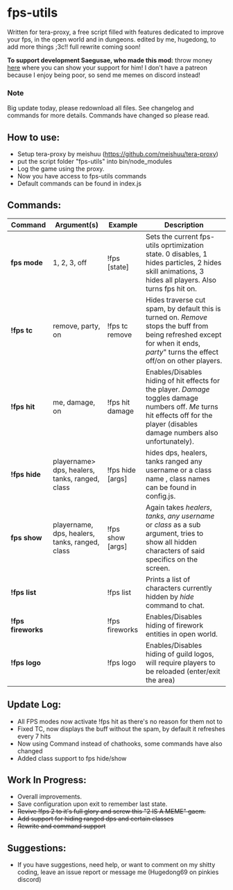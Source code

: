 # fps-utils

  Written for tera-proxy, a free script filled with features dedicated to improve your fps, in the open world and in dungeons.
  edited by me, hugedong, to add more things ;3c!!
  full rewrite coming soon!

  **To support development Saegusae, who made this mod:** 
  throw money [here](https://www.patreon.com/saegusa) where you can show your support for him!
  I don't have a patreon because I enjoy being poor, so send me memes on discord instead!

### Note
Big update today, please redownload all files. See changelog and commands for more details. Commands have changed so please read.

## How to use:
* Setup tera-proxy by meishuu (https://github.com/meishuu/tera-proxy)
* put the script folder "fps-utils" into bin/node_modules
* Log the game using the proxy.
* Now you have access to fps-utils commands
* Default commands can be found in index.js

## Commands:

Command | Argument(s) | Example | Description
---|---|---|---
**fps mode** | 1, 2, 3, off | !fps [state] | Sets the current fps-utils oprtimization state. 0 disables, 1 hides particles, 2 hides skill animations, 3 hides all players. Also turns fps hit on.
**!fps tc** | remove, party, on | !fps tc remove | Hides traverse cut spam, by default this is turned on. *Remove* stops the buff from being refreshed except for when it ends, *party*" turns the effect off/on on other players.
**!fps hit** | me, damage, on | !fps hit damage | Enables/Disables hiding of hit effects for the player. *Damage* toggles damage numbers off. *Me* turns hit effects off for the player (disables damage numbers also unfortunately).
**!fps hide** | playername> dps, healers, tanks, ranged, class | !fps hide [args] |hides dps, healers, tanks ranged any username or a class name , class names can be found in config.js.
**fps show** | playername, dps, healers, tanks, ranged, class| !fps show [args] | Again takes *healers*, *tanks*, *any username* or *class* as a sub argument, tries to show all hidden characters of said specifics on the screen.
**!fps list** |  | !fps list |  Prints a list of characters currently hidden by *hide* command to chat.
**!fps fireworks** |  | !fps fireworks | Enables/Disables hiding of firework entities in open world.
**!fps logo** |  | !fps logo | Enables/Disables hiding of guild logos, will require players to be reloaded (enter/exit the area)

## Update Log:
* All FPS modes now activate !fps hit as there's no reason for them not to
* Fixed TC, now displays the buff without the spam, by default it refreshes every 7 hits
* Now using Command instead of chathooks, some commands have also changed
* Added class support to fps hide/show

## Work In Progress:
* Overall improvements.
* Save configuration upon exit to remember last state.
* ~~Revive !fps 2 to it's full glory and screw this "2 IS A MEME" gaem.~~
* ~~Add support for hiding ranged dps and certain classes~~
* ~~Rewrite and command support~~

## Suggestions:
* If you have suggestions, need help, or want to comment on my shitty coding, leave an issue report or message me (Hugedong69 on pinkies discord)
